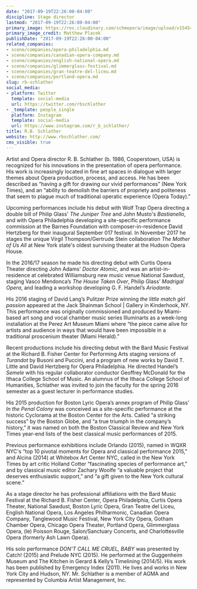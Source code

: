 ```yaml
---
date: "2017-09-19T22:26:00-04:00"
discipline: Stage director
lastmod: "2017-09-19T22:26:00-04:00"
primary_image: https://res.cloudinary.com/schmopera/image/upload/v1545409169/media/webhook-uploads/1505874267460/RB_Schlather_Portrait.jpg.jpg
primary_image_credit: Matthew Placek
publishDate: "2017-09-19T22:26:00-04:00"
related_companies:
- scene/companies/opera-philadelphia.md
- scene/companies/canadian-opera-company.md
- scene/companies/english-national-opera.md
- scene/companies/glimmerglass-festival.md
- scene/companies/gran-teatre-del-liceu.md
- scene/companies/portland-opera.md
slug: rb-schlather
social_media:
- platform: Twitter
  template: social-media
  url: https://twitter.com/rbschlather
- _template: people_single
  platform: Instagram
  template: social-media
  url: https://www.instagram.com/r_b_schlather/
title: R.B. Schlather
website: http://www.rbschlather.com/
cms_visible: true
---
```


Artist and Opera director R. B. Schlather (b. 1986, Cooperstown, USA) is recognized for his innovations in the presentation of opera performance. His work is increasingly located in fine art spaces in dialogue with larger themes about Opera production, process, and access. He has been described as “having a gift for drawing our vivid performances” (New York Times), and an “ability to demolish the barriers of propriety and politeness that seem to plague much of traditional operatic experience (Opera Today).”

Upcoming performances include his debut with Wolf Trap Opera directing a double bill of Philip Glass' *The Juniper Tree* and John Musto's *Bastianello*, and with Opera Philadelphia developing a site-specific performance commission at the Barnes Foundation with composer-in-residence David Hertzberg for their inaugural September 017 festival. In November 2017 he stages the unique Virgil Thompson/Gertrude Stein collaboration *The Mother of Us All* at New York state's oldest surviving theater at the Hudson Opera House.

In the 2016/17 season he made his directing debut with Curtis Opera Theater directing John Adams' *Doctor Atomic*, and was an artist-in-residence at celebrated Williamsburg new music venue National Sawdust, staging Vasco Mendonca’s *The House Taken Over*, Philip Glass’ *Madrigal Opera*, and leading a workshop developing G. F. Handel’s *Ariodante*.

His 2016 staging of David Lang’s Pulitzer Prize winning *the little match girl passion* appeared at the Jack Shainman School | Gallery in Kinderhook, NY. This performance was originally commissioned and produced by Miami-based art song and vocal chamber music series Illuminarts as a week-long installation at the Perez Art Museum Miami where “the piece came alive for artists and audience in ways that would have been impossible in a traditional proscenium theater (Miami Herald).”

Recent productions include his directing debut with the Bard Music Festival at the Richard B. Fisher Center for Performing Arts staging versions of *Turandot* by Busoni and Puccini, and a program of new works by David T. Little and David Hertzberg for Opera Philadelphia. He directed Handel’s *Semele* with his regular collaborator conductor Geoffrey McDonald for the Ithaca College School of Music. An alumnus of the Ithaca College School of Humanities, Schlather was invited to join the faculty for the spring 2016 semester as a guest lecturer in performance studies.

His 2015 production for Boston Lyric Opera’s annex program of Philip Glass’ *In the Penal Colony* was conceived as a site-specific performance at the historic Cyclorama at the Boston Center for the Arts. Called “a striking success” by the Boston Globe, and “a true triumph in the company’s history,” it was named on both the Boston Classical Review and New York Times year-end lists of the best classical music performances of 2015.

Previous performance exhibitions include Orlando (2015), named in WQXR NYC's “top 10 pivotal moments for Opera and classical performance 2015," and Alcina (2014) at Whitebox Art Center NYC, called in the New York Times by art critic Holland Cotter “fascinating species of performance art,” and by classical music editor Zachary Woolfe “a valuable project that deserves enthusiastic support,” and “a gift given to the New York cultural scene.” 

As a stage director he has professional affiliations with the Bard Music Festival at the Richard B. Fisher Center, Opera Philadelphia, Curtis Opera Theater, National Sawdust, Boston Lyric Opera, Gran Teatre del Liceu, English National Opera, Los Angeles Philharmonic, Canadian Opera Company, Tanglewood Music Festival, New York City Opera, Gotham Chamber Opera, Chicago Opera Theater, Portland Opera, Glimmerglass Opera, (le) Poisson Rouge, Salon/Sanctuary Concerts, and Charlottesville Opera (formerly Ash Lawn Opera).

His solo performance *DON'T CALL ME CRUEL, BABY* was presented by Catch! (2015) and Prelude NYC (2015). He performed at the Guggenheim Museum and The Kitchen in Gerard & Kelly’s Timelining (2014/5). His work has been published by Emergency Index (2011). He lives and works in New York City and Hudson, NY. Mr. Schlather is a member of AGMA and represented by Columbia Artist Management, Inc.
